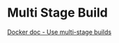 # Multi Stage Build

[Docker doc - Use multi-stage builds](https://docs.docker.com/develop/develop-images/multistage-build/)
